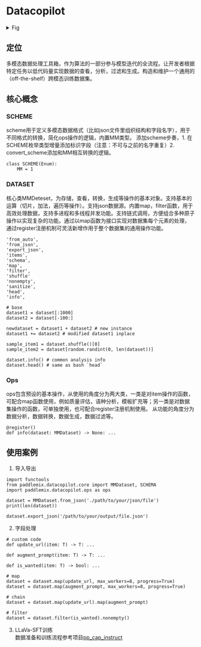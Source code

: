 
# Datacopilot

<details>
<summary>Fig</summary>

<div align="center">
  <img src="https://github.com/PaddlePaddle/PaddleMIX/assets/17582080/2a04529e-ed94-43a8-87a5-904c108517f0" width=500>
</div>

</details>

## 定位
多模态数据处理工具箱，作为算法的一部分参与模型迭代的全流程。让开发者根据特定任务以低代码量实现数据的查看，分析，过滤和生成。构造和维护一个通用的（off-the-shelf）跨模态训练数据集。

## 核心概念 

### SCHEME
scheme用于定义多模态数据格式（比如json文件里组织结构和字段名字），用于不同格式的转换，简化ops操作的逻辑，内置MM类型。
添加scheme步奏，1. 在SCHEME枚举类型增量添加标识字段（注意：不可与之前的名字重复）2. convert_scheme添加和MM相互转换的逻辑。
```
class SCHEME(Enum):
    MM = 1
```


### DATASET

核心类MMDeteset，为存储，查看，转换，生成等操作的基本对象。支持基本的运算（切片，加法，遍历等操作）。支持json数据源。内置map，filter函数，用于高效处理数据，支持多进程和多线程并发功能。支持链式调用，方便组合多种原子操作以实现复杂的功能。通过以map函数为接口实现对数据集每个元素的处理，通过register注册机制可灵活新增作用于整个数据集的通用操作功能。
```
'from_auto',
'from_json',
'export_json',
'items',
'schema',
'map',
'filter',
'shuffle'
'nonempty',
'sanitize',
'head',
'info',

# base
dataset1 = dataset[:1000]
dataset2 = dataset[-100:]

newdataset = dataset1 + dataset2 # new instance
dataset1 += dataset2 # modified dataset1 inplace

sample_item1 = dataset.shuffle()[0]
sample_item2 = dataset[random.randint(0, len(dataset))]

dataset.info() # common analysis info
dataset.head() # same as bash `head`
```


### Ops
ops包含预设的基本操作，从使用的角度分为两大类，一类是对item操作的函数，可配合map函数使用，例如质量评估，语种分析，模板扩充等；另一类是对数据集操作的函数，可单独使用，也可配合register注册机制使用。
从功能的角度分为数据分析，数据转换，数据生成，数据过滤等。
```
@register()
def info(dataset: MMDataset) -> None: ...

```

## 使用案例
1. 导入导出  
```
import functools
from paddlemix.datacopilot.core import MMDataset, SCHEMA
import paddlemix.datacopilot.ops as ops

dataset = MMDataset.from_json('./path/to/your/json/file')
print(len(dataset))

dataset.export_json('/path/to/your/output/file.json')
```

2. 字段处理  
```
# custom code 
def update_url(item: T) -> T: ...

def augment_prompt(item: T) -> T: ...

def is_wanted(item: T) -> bool: ...

# map
dataset = dataset.map(update_url, max_workers=8, progress=True)
dataset = dataset.map(augment_prompt, max_workers=8, progress=True)

# chain
dataset = dataset.map(update_url).map(augment_prompt)

# filter
dataset = dataset.filter(is_wanted).nonempty()
```

3. LLaVa-SFT训练  
数据准备和训练流程参考项目[pp_cap_instruct](https://aistudio.baidu.com/projectdetail/7917712)




